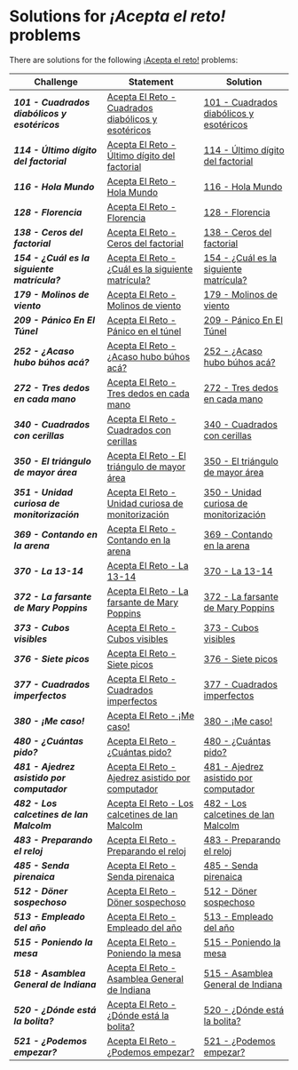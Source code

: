 # **Solutions for *¡Acepta el reto!* problems**
There are solutions for the following [¡Acepta el reto!](https://www.aceptaelreto.com/) problems:


| Challenge | Statement | Solution |
| ------------------ |-----------------------| ------------------|
| ***101 - Cuadrados diabólicos y esotéricos*** | [Acepta El Reto - Cuadrados diabólicos y esotéricos](https://www.aceptaelreto.com/problem/statement.php?id=101) | [101 - Cuadrados diabólicos y esotéricos](https://github.com/Raaaaac/competitive-programming/blob/master/101_CuadradosDiabolicosYEsotericos.cpp) |
| ***114 - Último dígito del factorial*** | [Acepta El Reto - Último dígito del factorial](https://www.aceptaelreto.com/problem/statement.php?id=114) | [114 - Último dígito del factorial](https://github.com/Raaaaac/competitive-programming/blob/master/114_UltimoDigitoDelFactorial.cpp) |
| ***116 - Hola Mundo*** | [Acepta El Reto - Hola Mundo](https://www.aceptaelreto.com/problem/statement.php?id=116) | [116 - Hola Mundo](https://github.com/Raaaaac/competitive-programming/blob/master/116_HolaMundo.cpp) |
| ***128 - Florencia*** | [Acepta El Reto - Florencia](https://www.aceptaelreto.com/problem/statement.php?id=128) | [ 128 - Florencia ](https://github.com/Raaaaac/competitive-programming/blob/master/128_Florencia.cpp) |
| ***138 - Ceros del factorial*** | [Acepta El Reto - Ceros del factorial](https://www.aceptaelreto.com/problem/statement.php?id=138) | [138 - Ceros del factorial](https://github.com/Raaaaac/competitive-programming/blob/master/138_CerosDelFactorial.cpp) |
| ***154 - ¿Cuál es la siguiente matrícula?*** | [Acepta El Reto - ¿Cuál es la siguiente matrícula?](https://www.aceptaelreto.com/problem/statement.php?id=154) | [154 - ¿Cuál es la siguiente matrícula?](https://github.com/Raaaaac/competitive-programming/blob/master/154_Cu%C3%A1lEsLaSiguienteMatr%C3%ADcula.cpp) |
| ***179 - Molinos de viento*** | [Acepta El Reto - Molinos de viento](https://www.aceptaelreto.com/problem/statement.php?id=179) | [179 - Molinos de viento](https://github.com/Raaaaac/competitive-programming/blob/master/179_MolinosDeViento.cpp) |
| ***209 - Pánico En El Túnel*** | [Acepta El Reto - Pánico en el túnel](https://www.aceptaelreto.com/problem/statement.php?id=179) | [209 - Pánico En El Túnel](https://github.com/Raaaaac/competitive-programming/blob/master/209_PanicoEnElTunel.cpp) |
| ***252 - ¿Acaso hubo búhos acá?*** | [Acepta El Reto - ¿Acaso hubo búhos acá?](https://www.aceptaelreto.com/problem/statement.php?id=252) | [ 252 - ¿Acaso hubo búhos acá? ](https://github.com/Raaaaac/competitive-programming/blob/master/252_AcasoHuboB%C3%BAhosAc%C3%A1.cpp) |
| ***272 - Tres dedos en cada mano*** | [Acepta El Reto - Tres dedos en cada mano](https://www.aceptaelreto.com/problem/statement.php?id=272) | [ 272 - Tres dedos en cada mano ](https://github.com/Raaaaac/competitive-programming/blob/master/272_TresDedosEnCadaMano.cpp) |
| ***340 - Cuadrados con cerillas*** | [Acepta El Reto - Cuadrados con cerillas](https://www.aceptaelreto.com/problem/statement.php?id=340) | [ 340 - Cuadrados con cerillas ](https://github.com/Raaaaac/competitive-programming/blob/master/340_CuadradosConCerillas.cpp) |
| ***350 - El triángulo de mayor área*** | [Acepta El Reto - El triángulo de mayor área](https://www.aceptaelreto.com/problem/statement.php?id=350) | [ 350 - El triángulo de mayor área ](https://github.com/Raaaaac/competitive-programming/blob/master/350_Tri%C3%A1nguloDeMayor%C3%81rea.cpp) |
| ***351 - Unidad curiosa de monitorización*** | [Acepta El Reto - Unidad curiosa de monitorización](https://www.aceptaelreto.com/problem/statement.php?id=351) | [ 350 - Unidad curiosa de monitorización ](https://github.com/Raaaaac/competitive-programming/blob/master/351_UnidadCuriosaDeMonitorizacion.cpp) |
| ***369 - Contando en la arena*** | [Acepta El Reto - Contando en la arena](https://www.aceptaelreto.com/problem/statement.php?id=369) | [ 369 - Contando en la arena ](https://github.com/Raaaaac/competitive-programming/blob/master/369_ContandoEnLaArena.cpp) |
| ***370 - La 13-14*** | [Acepta El Reto - La 13-14](https://www.aceptaelreto.com/problem/statement.php?id=370) | [370 - La 13-14](https://github.com/Raaaaac/competitive-programming/blob/master/370_La13-14.cpp) |
| ***372 - La farsante de Mary Poppins*** | [Acepta El Reto - La farsante de Mary Poppins](https://www.aceptaelreto.com/problem/statement.php?id=372) | [372 - La farsante de Mary Poppins](https://github.com/Raaaaac/competitive-programming/blob/master/372_LaFarsanteDeMaryPoppins.cpp) |
| ***373 - Cubos visibles*** | [Acepta El Reto - Cubos visibles](https://www.aceptaelreto.com/problem/statement.php?id=373) | [373 - Cubos visibles](https://github.com/Raaaaac/competitive-programming/blob/master/373_Cubosvisibles.cpp) |
| ***376 - Siete picos*** | [Acepta El Reto - Siete picos](https://www.aceptaelreto.com/problem/statement.php?id=376) | [376 - Siete picos](https://github.com/Raaaaac/competitive-programming/blob/master/376_SietePicos.cpp) |
| ***377 - Cuadrados imperfectos*** | [Acepta El Reto - Cuadrados imperfectos](https://www.aceptaelreto.com/problem/statement.php?id=377) | [377 - Cuadrados imperfectos](https://github.com/Raaaaac/competitive-programming/blob/master/377_CuadradosImperfectos.cpp) |
| ***380 - ¡Me caso!*** | [Acepta El Reto - ¡Me caso!](https://www.aceptaelreto.com/problem/statement.php?id=380) | [380 - ¡Me caso!](https://github.com/Raaaaac/competitive-programming/blob/master/380_MeCaso.cpp) |
| ***480 - ¿Cuántas pido?*** | [Acepta El Reto - ¿Cuántas pido?](https://www.aceptaelreto.com/problem/statement.php?id=480) | [480 - ¿Cuántas pido?](https://github.com/Raaaaac/competitive-programming/blob/master/480_Cu%C3%A1ntasPido.cpp) |
| ***481 - Ajedrez asistido por computador*** | [Acepta El Reto - Ajedrez asistido por computador](https://www.aceptaelreto.com/problem/statement.php?id=481) | [481 - Ajedrez asistido por computador](https://github.com/Raaaaac/competitive-programming/blob/master/481_AjedrezAsistidoPorComputador.cpp) |
| ***482 - Los calcetines de Ian Malcolm*** | [Acepta El Reto - Los calcetines de Ian Malcolm](https://www.aceptaelreto.com/problem/statement.php?id=482) | [482 - Los calcetines de Ian Malcolm](https://github.com/Raaaaac/competitive-programming/blob/master/482_LosCalcetinesDeIanMalcolm.cpp) |
| ***483 - Preparando el reloj*** | [Acepta El Reto - Preparando el reloj](https://www.aceptaelreto.com/problem/statement.php?id=483) | [483 - Preparando el reloj](https://github.com/Raaaaac/competitive-programming/blob/master/483_PreparandoElReloj.cpp) |
| ***485 - Senda pirenaica*** | [Acepta El Reto - Senda pirenaica](https://www.aceptaelreto.com/problem/statement.php?id=485) | [485 - Senda pirenaica](https://github.com/Raaaaac/competitive-programming/blob/master/485_SendaPirenaica.cpp) |
| ***512 - Döner sospechoso*** | [Acepta El Reto - Döner sospechoso](https://www.aceptaelreto.com/problem/statement.php?id=512&cat=118) | [512 - Döner sospechoso](https://github.com/Raaaaac/competitive-programming/blob/master/512_DonerSospechoso.cpp) |
| ***513 - Empleado del año*** | [Acepta El Reto - Empleado del año](https://www.aceptaelreto.com/problem/statement.php?id=513&cat=118) | [513 - Empleado del año](https://github.com/Raaaaac/competitive-programming/blob/master/513_EmpleadoDelA%C3%B1o.cpp) |
| ***515 - Poniendo la mesa*** | [Acepta El Reto - Poniendo la mesa](https://www.aceptaelreto.com/problem/statement.php?id=515&cat=118) | [515 - Poniendo la mesa](https://github.com/Raaaaac/competitive-programming/blob/master/515_PoniendoLaMesa.cpp) |
| ***518 - Asamblea General de Indiana*** | [Acepta El Reto - Asamblea General de Indiana](https://www.aceptaelreto.com/problem/statement.php?id=518&cat=118) | [515 - Asamblea General de Indiana](https://github.com/Raaaaac/competitive-programming/blob/master/518_AsambleaGeneralDeIndiana.cpp) |
| ***520 - ¿Dónde está la bolita?*** | [Acepta El Reto - ¿Dónde está la bolita?](https://www.aceptaelreto.com/problem/statement.php?id=520&cat=118) | [520 - ¿Dónde está la bolita?](https://github.com/Raaaaac/competitive-programming/blob/master/520_DondeEstaLaBolita.cpp) |
| ***521 - ¿Podemos empezar?*** | [Acepta El Reto - ¿Podemos empezar?](https://www.aceptaelreto.com/problem/statement.php?id=521) | [521 - ¿Podemos empezar?](https://github.com/Raaaaac/competitive-programming/blob/master/521_PodemosEmpezar.cpp) |

